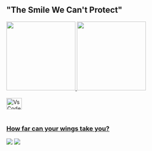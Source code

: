 ## "The Smile We Can't Protect"

 <div>
   <a href="https://github.com/wister-mey">
   <img height="180em" src="https://github-readme-stats.vercel.app/api?username=wister-mey&show_icons=true&theme=radical&include_all_commits=true&count_private=true"/>
   <img height="180em" src="https://github-readme-stats.vercel.app/api/top-langs/?username=wister-mey&layout=compact&langs_count=6&theme=tokyonight"/>
</div>
    
<div style="display: inline_block"><br>
  <img align="center" alt="VsCode" height="30" width="40" src="https://cdn.jsdelivr.net/gh/devicons/devicon/icons/vscode/vscode-original.svg" />    
</div>
 
<br>
 
### How far can your wings take you?
 
<div>
  <a href= "https://instagram.com/wister_mey" target="_blank"><img src="https://img.shields.io/badge/-Instagram-%23E4405F?style=for-the- badge&logo=instagram&logoColor=white" target="_blank"></a>
  <a href = "mailto:wistermey@gmail.com"><img src="https://img.shields.io/badge/-Gmail-%23333?style=for-the-badge&logo=gmail&logoColor=white" alvo ="_blank"></a>
</div>
